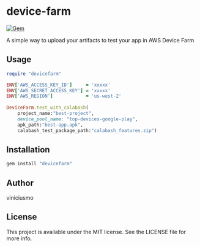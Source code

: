 # device-farm

[![Gem](https://img.shields.io/gem/v/devicefarm.svg?style=flat)](http://rubygems.org/gems/devicefarm "View this project in Rubygems")

A simple way to upload your artifacts to test your app in AWS Device Farm


## Usage
```ruby
require "devicefarm"

ENV['AWS_ACCESS_KEY_ID']     = 'xxxxx'
ENV['AWS_SECRET_ACCESS_KEY'] = 'xxxxx'
ENV['AWS_REGION']            = 'us-west-2'
  
DeviceFarm.test_with_calabash(
	project_name:"best-project",
	device_pool_name: "top-devices-google-play",
	apk_path:"best-app.apk",
	calabash_test_package_path:"calabash_features.zip")
```

## Installation

```ruby
gem install "devicefarm"
```

## Author

viniciusmo

## License

This project is available under the MIT license. See the LICENSE file for more info.


